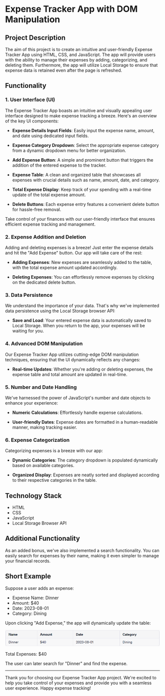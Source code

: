 # Expense Tracker App with DOM Manipulation

## Project Description

The aim of this project is to create an intuitive and user-friendly Expense Tracker App using HTML, CSS, and JavaScript. The app will provide users with the ability to manage their expenses by adding, categorizing, and deleting them. Furthermore, the app will utilize Local Storage to ensure that expense data is retained even after the page is refreshed.

## Functionality

### 1. User Interface (UI)

The Expense Tracker App boasts an intuitive and visually appealing user interface designed to make expense tracking a breeze. Here's an overview of the key UI components:

- **Expense Details Input Fields**: Easily input the expense name, amount, and date using dedicated input fields.

- **Expense Category Dropdown**: Select the appropriate expense category from a dynamic dropdown menu for better organization.

- **Add Expense Button**: A simple and prominent button that triggers the addition of the entered expense to the tracker.

- **Expense Table**: A clean and organized table that showcases all expenses with crucial details such as name, amount, date, and category.

- **Total Expense Display**: Keep track of your spending with a real-time update of the total expense amount.

- **Delete Buttons**: Each expense entry features a convenient delete button for hassle-free removal.

Take control of your finances with our user-friendly interface that ensures efficient expense tracking and management.

### 2. Expense Addition and Deletion

Adding and deleting expenses is a breeze! Just enter the expense details and hit the "Add Expense" button. Our app will take care of the rest:

- **Adding Expenses**: New expenses are seamlessly added to the table, with the total expense amount updated accordingly.

- **Deleting Expenses**: You can effortlessly remove expenses by clicking on the dedicated delete button.

### 3. Data Persistence

We understand the importance of your data. That's why we've implemented data persistence using the Local Storage browser API:

- **Save and Load**: Your entered expense data is automatically saved to Local Storage. When you return to the app, your expenses will be waiting for you.

### 4. Advanced DOM Manipulation

Our Expense Tracker App utilizes cutting-edge DOM manipulation techniques, ensuring that the UI dynamically reflects any changes:

- **Real-time Updates**: Whether you're adding or deleting expenses, the expense table and total amount are updated in real-time.

### 5. Number and Date Handling

We've harnessed the power of JavaScript's number and date objects to enhance your experience:

- **Numeric Calculations**: Effortlessly handle expense calculations.

- **User-friendly Dates**: Expense dates are formatted in a human-readable manner, making tracking easier.

### 6. Expense Categorization

Categorizing expenses is a breeze with our app:

- **Dynamic Categories**: The category dropdown is populated dynamically based on available categories.

- **Organized Display**: Expenses are neatly sorted and displayed according to their respective categories in the table.

## Technology Stack

- HTML
- CSS
- JavaScript
- Local Storage Browser API

## Additional Functionality

As an added bonus, we've also implemented a search functionality. You can easily search for expenses by their name, making it even simpler to manage your financial records.

## Short Example

Suppose a user adds an expense:

- Expense Name: Dinner
- Amount: $40
- Date: 2023-08-01
- Category: Dining

Upon clicking "Add Expense," the app will dynamically update the table:

![Short Example](https://github.com/UtsavDesai26/GitHub-Photo/blob/main/WeatherApp/Short%20Example.png?raw=true)

Total Expenses: $40

The user can later search for "Dinner" and find the expense.

---

Thank you for choosing our Expense Tracker App project. We're excited to help you take control of your expenses and provide you with a seamless user experience. Happy expense tracking!
